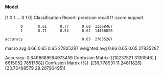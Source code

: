 #### Model
[1 0 1 ... 0 1 0]
Classification Report:
              precision    recall  f1-score   support

           0       0.61      0.77      0.68  13368467
           1       0.71      0.54      0.62  14466820

    accuracy                           0.65  27835287
   macro avg       0.66      0.65      0.65  27835287
weighted avg       0.66      0.65      0.65  27835287

Accuracy: 0.6498689594973459
Confusion Matrix:
[[10237521  3130946]
 [ 6615052  7851768]]
Confusion Matrix (%):
[[36.778931   11.24811826]
 [23.76498579 28.20796495]]
